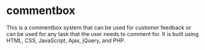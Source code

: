 # commentbox
This is a commentbox system that can be used for customer feedback or can be used for any task that the user needs to comment for. It is built using HTML, CSS, JavaScript, Ajax, jQuery, and PHP.
